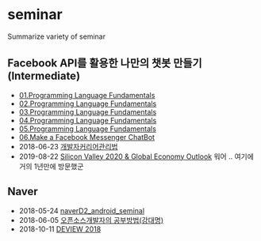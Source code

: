 # seminar
Summarize variety of seminar

## Facebook API를 활용한 나만의 챗봇 만들기 (Intermediate)
- [01.Programming Language Fundamentals](https://github.com/SooJungChae/seminar/blob/master/facebook/facebook_chatbot_01.md)
- [02.Programming Language Fundamentals](https://github.com/SooJungChae/seminar/blob/master/facebook/facebook_chatbot_02.md)
- [03.Programming Language Fundamentals](https://github.com/SooJungChae/seminar/blob/master/facebook/facebook_chatbot_03.md)
- [04.Programming Language Fundamentals](https://github.com/SooJungChae/seminar/blob/master/facebook/facebook_chatbot_04.md)
- [05.Programming Language Fundamentals](https://github.com/SooJungChae/seminar/blob/master/facebook/facebook_chatbot_05.md)
- [06.Make a Facebook Messenger ChatBot](https://github.com/SooJungChae/seminar/blob/master/facebook/facebook_chatbot_06.md)
- 2018-06-23 [개발자커리어관리법](https://github.com/SooJungChae/seminar/blob/master/facebook/개발자커리어관리법.md)
- 2019-08-22 [Silicon Valley 2020 & Global Economy Outlook](./facebook/siliconValley2020.md) 워어 .. 여기에 거의 1년만에 방문했군

## Naver
- 2018-05-24 [naverD2_android_seminal](https://github.com/SooJungChae/seminar/blob/master/naver/20180524_naverD2_android_seminal.md)
- 2018-06-05 [오픈소스개발자의 공부방법(강대명)](https://github.com/SooJungChae/seminar/blob/master/naver/20180605_오픈소스개발자의공부방법(강대명).md)
- 2018-10-11 [DEVIEW 2018](https://github.com/SooJungChae/seminar/blob/master/naver/20181011_DEVIEW2018.md)

